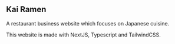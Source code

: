## Kai Ramen
A restaurant business website which focuses on Japanese cuisine.

This website is made with NextJS, Typescript and TailwindCSS.
